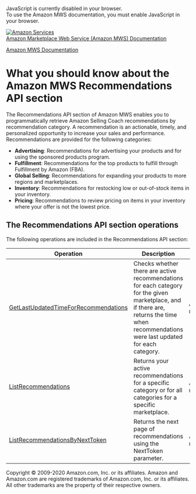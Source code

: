 <div id="MWSDX_noscript">

JavaScript is currently disabled in your browser.  
To use the Amazon MWS documentation, you must enable JavaScript in your
browser.

</div>

<div id="MWSDX_divtop">

[![Amazon
Services](https://images-na.ssl-images-amazon.com/images/G/08/mwsportal/fr_FR/amazonservices.gif "Amazon Services")](http://services.amazon.fr)  
<span id="MWSDX_titlebar">[Amazon Marketplace Web Service (Amazon MWS)
Documentation](https://developer.amazonservices.fr/gp/mws/docs.html)</span>

</div>

<div id="MWSDX_divbottom">

<div id="MWSDX_divleft">

<div id="MWSDX_toc">

</div>

</div>

<div id="MWSDX_divright">

<div id="MWSDX_content">

<span id="MWSDX_breadcrumbs">[Amazon MWS
Documentation](https://developer.amazonservices.fr/gp/mws/docs.html)</span>

<div id="Recommendations_Overview" class="nested0">

What you should know about the Amazon MWS Recommendations API section
=====================================================================

<div class="body">

The <span class="ph">Recommendations API section</span> of <span
class="ph">Amazon MWS</span> enables you to programmatically retrieve
Amazon Selling Coach recommendations by recommendation category. A
recommendation is an actionable, timely, and personalized opportunity to
increase your sales and performance. Recommendations are provided for
the following categories:

-   **Advertising**: Recommendations for advertising your products and
    for using the sponsored products program.
-   **Fulfillment**: Recommendations for the top products to fulfill
    through Fulfillment by Amazon (FBA).
-   **Global Selling**: Recommendations for expanding your products to
    more regions and marketplaces.
-   **Inventory**: Recommendations for restocking low or out-of-stock
    items in your inventory.
-   **Pricing**: Recommendations to review pricing on items in your
    inventory where your offer is not the lowest price.

<div id="Recommendations_Overview__RecommendationsOperations"
class="section">

The <span class="ph">Recommendations API section</span> operations
------------------------------------------------------------------

The following operations are included in the <span
class="ph">Recommendations API section</span>:

<div class="tablenoborder">

| Operation                                                                                                                                                                                                                                                                                                                   | Description                                                                                                                                                                                                       | Availability                              |
|-----------------------------------------------------------------------------------------------------------------------------------------------------------------------------------------------------------------------------------------------------------------------------------------------------------------------------|-------------------------------------------------------------------------------------------------------------------------------------------------------------------------------------------------------------------|-------------------------------------------|
| <a href="Recommendations_GetLastUpdatedTimeForRecommendations.md" class="xref" title="Checks whether there are active recommendations for each category for the given marketplace, and if there are, returns the time when recommendations were last updated for each category.">GetLastUpdatedTimeForRecommendations</a> | <span class="ph">Checks whether there are active recommendations for each category for the given marketplace, and if there are, returns the time when recommendations were last updated for each category.</span> | <span class="ph">All marketplaces.</span> |
| <a href="Recommendations_ListRecommendations.md" class="xref" title="Returns your active recommendations for a specific category or for all categories for a specific marketplace.">ListRecommendations</a>                                                                                                               | <span class="ph">Returns your active recommendations for a specific category or for all categories for a specific marketplace.</span>                                                                             | <span class="ph">All marketplaces.</span> |
| <a href="Recommendations_ListRecommendationsByNextToken.md" class="xref" title="Returns the next page of recommendations using the NextToken parameter.">ListRecommendationsByNextToken</a>                                                                                                                               | <span class="ph">Returns the next page of recommendations using the <span class="keyword parmname">NextToken</span> parameter.</span>                                                                             | <span class="ph">All marketplaces.</span> |

</div>

</div>

</div>

</div>

<div id="MWSDX_footer">

Copyright © 2009-2020 Amazon.com, Inc. or its affiliates. Amazon and
Amazon.com are registered trademarks of Amazon.com, Inc. or its
affiliates. All other trademarks are the property of their respective
owners.

</div>

</div>

</div>

<div style="clear: both;">

</div>

</div>
